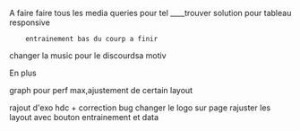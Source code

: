 
A faire
faire tous les media queries pour tel 
   ____trouver solution pour tableau responsive

       
        entrainement bas du courp a finir

changer la music pour le discourdsa motiv






En plus 


graph pour perf max,ajustement de certain layout

rajout d'exo hdc + correction bug
changer le logo sur page 
rajuster les layout avec bouton entrainement et data